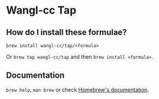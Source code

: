 # Wangl-cc Tap

## How do I install these formulae?

`brew install wangl-cc/tap/<formula>`

Or `brew tap wangl-cc/tap` and then `brew install <formula>`.

## Documentation

`brew help`, `man brew` or check [Homebrew's documentation](https://docs.brew.sh).
